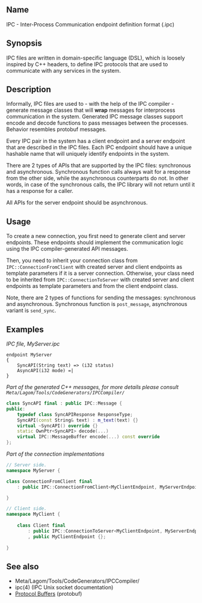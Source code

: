 ## Name

IPC - Inter-Process Communication endpoint definition format (.ipc)

## Synopsis

IPC files are written in domain-specific language (DSL), which is loosely inspired by C++ headers, to define IPC
protocols that are used to communicate with any services in the system.

## Description

Informally, IPC files are used to - with the help of the IPC compiler - generate message classes that will **wrap**
messages for interprocess communication in the system. Generated IPC message classes support encode and decode functions
to pass messages between the processes. Behavior resembles protobuf messages.

Every IPC pair in the system has a client endpoint and a server endpoint that are described in the IPC files.
Each IPC endpoint should have a unique hashable name that will uniquely identify endpoints in the system.

There are 2 types of APIs that are supported by the IPC files: synchronous and asynchronous.
Synchronous function calls always wait for a response from the other side, while the asynchronous counterparts do not.
In other words, in case of the synchronous calls, the IPC library will not return until it has a response for a caller.

All APIs for the server endpoint should be asynchronous.

## Usage

To create a new connection, you first need to generate client and server endpoints.
These endpoints should implement the communication logic using the IPC compiler-generated API messages.

Then, you need to inherit your connection class from `IPC::ConnectionFromClient` with created server and client
endpoints as template parameters if it is a server connection. Otherwise, your class need to be inherited
from `IPC::ConnectionToServer` with created server and client endpoints as template parameters and from the client
endpoint class.

Note, there are 2 types of functions for sending the messages: synchronous and asynchronous.
Synchronous function is `post_message`, asynchronous variant is `send_sync`.

## Examples

*IPC file, MyServer.ipc*

```
endpoint MyServer
{
    SyncAPI(String text) => (i32 status)
    AsyncAPI(i32 mode) =|
}
```

*Part of the generated C++ messages, for more details please consult `Meta/Lagom/Tools/CodeGenerators/IPCCompiler/`*

```c++
class SyncAPI final : public IPC::Message {
public:
    typedef class SyncAPIResponse ResponseType;
    SyncAPI(const String& text) : m_text(text) {}
    virtual ~SyncAPI() override {}
    static OwnPtr<SyncAPI> decode(...)
    virtual IPC::MessageBuffer encode(...) const override
};
```

*Part of the connection implementations*

```c++
// Server side.
namespace MyServer {

class ConnectionFromClient final
    : public IPC::ConnectionFromClient<MyClientEndpoint, MyServerEndpoint> {};

}

// Client side.
namespace MyClient {
    
    class Client final
        : public IPC::ConnectionToServer<MyClientEndpoint, MyServerEndpoint>
        , public MyClientEndpoint {};
    
}
```

## See also

- Meta/Lagom/Tools/CodeGenerators/IPCCompiler/
- ipc(4) (IPC Unix socket documentation)
- [Protocol Buffers](https://developers.google.com/protocol-buffers) (protobuf)
